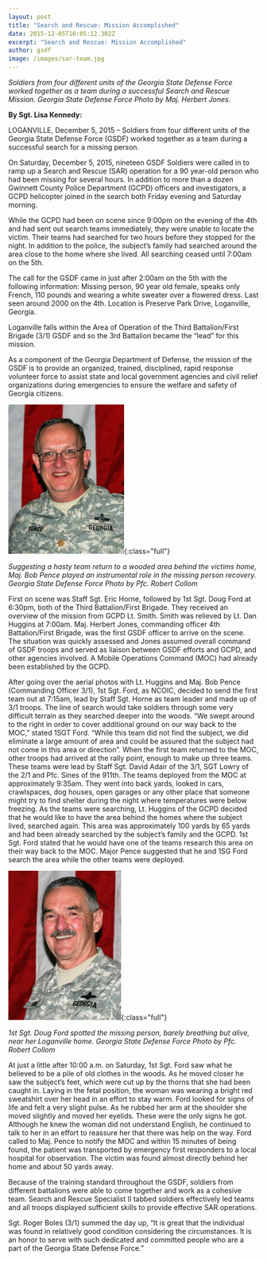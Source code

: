 ```yaml
---
layout: post
title: "Search and Rescue: Mission Accomplished"
date: 2015-12-05T16:05:12.302Z
excerpt: "Search and Rescue: Mission Accomplished"
author: gsdf
image: /images/sar-team.jpg
---
```

*Soldiers from four different units of the Georgia State Defense Force worked together as a team during a successful Search and Rescue Mission. Georgia State Defense Force Photo by Maj. Herbert Jones.*

**By Sgt. Lisa Kennedy:**

LOGANVILLE, December 5, 2015 – Soldiers from four different units of the Georgia State Defense Force (GSDF) worked together as a team during a successful search for a missing person.

On Saturday, December 5, 2015, nineteen GSDF Soldiers were called in to ramp up a Search and Rescue (SAR) operation for a 90 year-old person who had been missing for several hours. In addition to more than a dozen Gwinnett County Police Department (GCPD) officers and investigators, a GCPD helicopter joined in the search both Friday evening and Saturday morning.

While the GCPD had been on scene since 9:00pm on the evening of the 4th and had sent out search teams immediately, they were unable to locate the victim. Their teams had searched for two hours before they stopped for the night. In addition to the police, the subject’s family had searched around the area close to the home where she lived. All searching ceased until 7:00am on the 5th.

The call for the GSDF came in just after 2:00am on the 5th with the following information: Missing person, 90 year old female, speaks only French, 110 pounds and wearing a white sweater over a flowered dress. Last seen around 2000 on the 4th. Location is Preserve Park Drive, Loganville, Georgia.

Loganville falls within the Area of Operation of the Third Battalion/First Brigade (3/1) GSDF and so the 3rd Battalion became the “lead” for this mission.

As a component of the Georgia Department of Defense, the mission of the GSDF is to provide an organized, trained, disciplined, rapid response volunteer force to assist state and local government agencies and civil relief organizations during emergencies to ensure the welfare and safety of Georgia citizens.

![Suggesting a hasty team return to a wooded area behind the victims home, Maj. Bob Pence played an instrumental role in the missing person recovery. Georgia State Defense Force Photo by Pfc. Robert Collom](/images/major-bob-pence-233x300.jpg){:class="full"}

*Suggesting a hasty team return to a wooded area behind the victims home, Maj. Bob Pence played an instrumental role in the missing person recovery.  Georgia State Defense Force Photo by Pfc. Robert Collom*

First on scene was Staff Sgt. Eric Horne, followed by 1st Sgt. Doug Ford at 6:30pm, both of the Third Battalion/First Brigade. They received an overview of the mission from GCPD Lt. Smith. Smith was relieved by Lt. Dan Huggins at 7:00am. Maj. Herbert Jones, commanding officer 4th Battalion/First Brigade, was the first GSDF officer to arrive on the scene. The situation was quickly assessed and Jones assumed overall command of GSDF troops and served as liaison between GSDF efforts and GCPD, and other agencies involved. A Mobile Operations Command (MOC) had already been established by the GCPD.

After going over the aerial photos with Lt. Huggins and Maj. Bob Pence (Commanding Officer 3/1), 1st Sgt. Ford, as NCOIC, decided to send the first team out at 7:15am, lead by Staff Sgt. Horne as team leader and made up of 3/1 troops. The line of search would take soldiers through some very difficult terrain as they searched deeper into the woods. “We swept around to the right in order to cover additional ground on our way back to the MOC,” stated 1SGT Ford. “While this team did not find the subject, we did eliminate a large amount of area and could be assured that the subject had not come in this area or direction”. When the first team returned to the MOC, other troops had arrived at the rally point, enough to make up three teams. These teams were lead by Staff Sgt. David Adair of the 3/1, SGT Lowry of the 2/1 and Pfc. Sines of the 911th. The teams deployed from the MOC at approximately 9:35am. They went into back yards, looked in cars, crawlspaces, dog houses, open garages or any other place that someone might try to find shelter during the night where temperatures were below freezing. As the teams were searching, Lt. Huggins of the GCPD decided that he would like to have the area behind the homes where the subject lived, searched again. This area was approximately 100 yards by 65 yards and had been already searched by the subject’s family and the GCPD. 1st Sgt. Ford stated that he would have one of the teams research this area on their way back to the MOC. Major Pence suggested that he and 1SG Ford search the area while the other teams were deployed.

![1st Sgt. Doug Ford spotted the missing person, barely breathing but alive, near her Loganville home. Georgia State Defense Force Photo by Pfc. Robert Collom](/images/1sgt-doug-ford-227x300.jpg){:class="full"}

*1st Sgt. Doug Ford spotted the missing person, barely breathing but alive, near her Loganville home.  Georgia State Defense Force Photo by Pfc. Robert Collom* 

At just a little after 10:00 a.m. on Saturday, 1st Sgt. Ford saw what he believed to be a pile of old clothes in the woods. As he moved closer he saw the subject’s feet, which were cut up by the thorns that she had been caught in. Laying in the fetal position, the woman was wearing a bright red sweatshirt over her head in an effort to stay warm. Ford looked for signs of life and felt a very slight pulse. As he rubbed her arm at the shoulder she moved slightly and moved her eyelids. These were the only signs he got. Although he knew the woman did not understand English, he continued to talk to her in an effort to reassure her that there was help on the way. Ford called to Maj. Pence to notify the MOC and within 15 minutes of being found, the patient was transported by emergency first responders to a local hospital for observation. The victim was found almost directly behind her home and about 50 yards away.

Because of the training standard throughout the GSDF, soldiers from different battalions were able to come together and work as a cohesive team. Search and Rescue Specialist II tabbed soldiers effectively led teams and all troops displayed sufficient skills to provide effective SAR operations.

Sgt. Roger Boles (3/1) summed the day up, “It is great that the individual was found in relatively good condition considering the circumstances. It is an honor to serve with such dedicated and committed people who are a part of the Georgia State Defense Force.”
